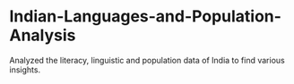 # Indian-Languages-and-Population-Analysis
Analyzed the literacy, linguistic and population data of India to find various insights.

